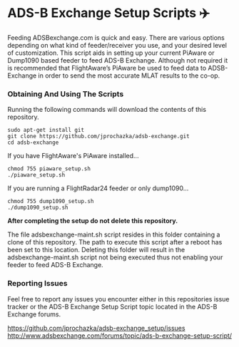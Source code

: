 # ADS-B Exchange Setup Scripts :airplane:

Feeding ADSBexchange.com is quick and easy. There are various options depending on what kind of feeder/receiver you use,
and your desired level of customization. This script aids in setting up your current PiAware or Dump1090 based feeder to
feed ADS-B Exchange. Although not required it is recommended that FlightAware’s PiAware be used to feed data to
ADSB-Exchange in order to send the most accurate MLAT results to the co-op.

### Obtaining And Using The Scripts

Running the following commands will download the contents of this repository.

    sudo apt-get install git
    git clone https://github.com/jprochazka/adsb-exchange.git
    cd adsb-exchange

If you have FlightAware's PiAware installed...

    chmod 755 piaware_setup.sh
    ./piaware_setup.sh
    
If you are running a FlightRadar24 feeder or only dump1090...

    chmod 755 dump1090_setup.sh
    ./dump1090_setup.sh
    
**After completing the setup do not delete this repository.**

The file adsbexchange-maint.sh script resides in this folder containing a clone of this repository. The path to execute this script after a reboot has been set to this location. Deleting this folder will result in the adsbexchange-maint.sh script not being executed thus not enabling your feeder to feed ADS-B Exchange.

### Reporting Issues

Feel free to report any issues you encounter either in this repositories issue tracker or the ADS-B Exchange Setup Script
topic located in the ADS-B Exchange forums.

https://github.com/jprochazka/adsb-exchange_setup/issues  
http://www.adsbexchange.com/forums/topic/ads-b-exchange-setup-script/

